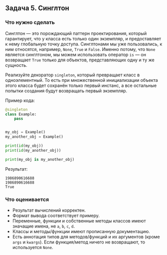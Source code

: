 ## Задача 5. Синглтон
### Что нужно сделать
Синглтон — это порождающий паттерн проектирования, который гарантирует, 
что у класса есть только один экземпляр, и предоставляет к нему глобальную точку доступа. 
Синглтонами мы уже пользовались, к ним относятся, например, `None`, `True` и `False`. 
Именно потому, что `None` является синглтоном, 
мы можем использовать оператор `is` — он возвращает `True` только для объектов, 
представляющих одну и ту же сущность.

Реализуйте декоратор `singleton`, который превращает класс в одноэлементный. 
То есть при множественной инициализации объекта этого класса будет сохранён только первый инстанс, 
а все остальные попытки создания будут возвращать первый экземпляр.

Пример кода:

```python
@singleton
class Example:
    pass


my_obj = Example()
my_another_obj = Example()

print(id(my_obj))
print(id(my_another_obj))

print(my_obj is my_another_obj)
```

Результат:
```
1986890616688
1986890616688
True
```
### Что оценивается
- Результат вычислений корректен.
- Формат вывода соответствует примеру.
- Переменные, функции и собственные методы классов имеют значащие имена, не `a`, `b`, `c`, `d`.
- Классы и методы/функции имеют прописанную документацию.
- Есть аннотация типов для методов/функций и их аргументов (кроме `args` и `kwargs`). Если функция/метод ничего не возвращают, то используется `None`.

